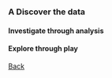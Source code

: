 ### A Discover the data 
#### Investigate through analysis
#### Explore through play

[Back](readme.md)